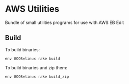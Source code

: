 # AWS Utilities

Bundle of small utilities programs for use with AWS EB Edit

## Build

To build binaries:

    env GOOS=linux rake build

To build binaries and zip them:

    env GOOS=linux rake build_zip
